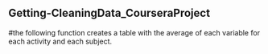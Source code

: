 ## Getting-CleaningData_CourseraProject
#the following function creates a table with the average of each variable for each activity and each subject. 

